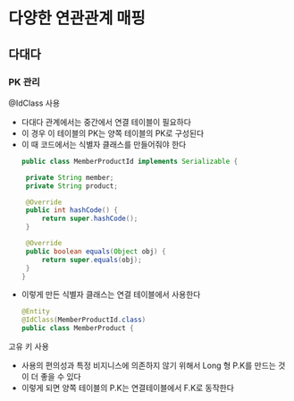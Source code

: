 # 다양한 연관관계 매핑
## 다대다
### PK 관리
@IdClass 사용
- 다대다 관계에서는 중간에서 연결 테이블이 필요하다
- 이 경우 이 테이블의 PK는 양쪽 테이블의 PK로 구성된다
- 이 때 코드에서는 식별자 클래스를 만들어줘야 한다
   ~~~java
   public class MemberProductId implements Serializable {

    private String member;
    private String product;

    @Override
    public int hashCode() {
        return super.hashCode();
    }

    @Override
    public boolean equals(Object obj) {
        return super.equals(obj);
    }
   }
   ~~~
- 이렇게 만든 식별자 클래스는 연결 테이블에서 사용한다
   ~~~java
   @Entity
   @IdClass(MemberProductId.class)
   public class MemberProduct {
   ~~~

고유 키 사용
- 사용의 편의성과 특정 비지니스에 의존하지 않기 위해서 Long 형 P.K를 만드는 것이 더 좋을 수 있다
- 이렇게 되면 양쪽 테이블의 P.K는 연결테이블에서 F.K로 동작한다